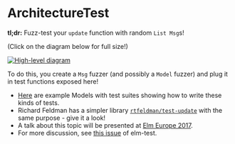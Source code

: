 # ArchitectureTest

**tl;dr:** Fuzz-test your `update` function with random `List Msg`s!

(Click on the diagram below for full size!)

[![High-level diagram](https://github.com/Janiczek/elm-architecture-test/raw/master/doc/diagram_thumbnail.jpg)](https://github.com/Janiczek/elm-architecture-test/raw/master/doc/diagram.jpg)

To do this, you create a `Msg` fuzzer (and possibly a `Model` fuzzer) and plug it in test functions exposed here!

- [Here](https://github.com/Janiczek/elm-architecture-test/tree/master/examples) are example Models with test suites showing how to write these kinds of tests.
- Richard Feldman has a simpler library [`rtfeldman/test-update`](http://package.elm-lang.org/packages/rtfeldman/test-update/latest) with the same purpose - give it a look!
- A talk about this topic will be presented at [Elm Europe 2017](http://elmeurope.org/).
- For more discussion, see [this issue](https://github.com/elm-community/elm-test/issues/154) of elm-test.

